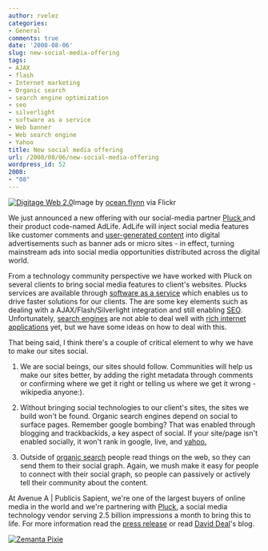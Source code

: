 ```yaml
---
author: rvelez
categories:
- General
comments: true
date: '2008-08-06'
slug: new-social-media-offering
tags:
- AJAX
- flash
- Internet marketing
- Organic search
- search engine optimization
- seo
- silverlight
- software as a service
- Web banner
- Web search engine
- Yahoo
title: New social media offering
url: /2008/08/06/new-social-media-offering
wordpress_id: 52
2008:
- "08"
---
```



[![Digitage Web 2.0](http://farm1.static.flickr.com/113/315385916_c235d39406_m.jpg)](http://www.flickr.com/photos/89488115@N00/315385916)Image by [ocean.flynn](http://www.flickr.com/photos/89488115@N00/315385916) via Flickr


We just announced a new offering with our social-media partner [Pluck ](http://pluck.com/index.html)and their product code-named AdLife. AdLife will inject social media features like  customer comments and [user-generated content](http://en.wikipedia.org/wiki/User-generated_content) into digital advertisements such as  banner ads or micro sites - in effect, turning mainstream ads into social media  opportunities distributed across the digital world.

From a technology community perspective we have worked with Pluck on several  clients to bring social media features to client's websites. Plucks services are available through [software as a service](http://en.wikipedia.org/wiki/Software_as_a_service) which enables us to drive faster solutions for our clients. The are some key elements such as dealing with a AJAX/Flash/Silverlight integration and still enabling [SEO](http://en.wikipedia.org/wiki/Search_engine_optimization). Unfortunately, [search engines](http://en.wikipedia.org/wiki/Web_search_engine) are not able to deal well with [rich internet applications](http://en.wikipedia.org/wiki/Rich_Internet_application) yet, but we have some ideas on how to deal with this.

That being said, I think there's a couple of critical element to why we have to make our sites social.



	
  1. We are social beings, our sites should follow. Communities  will help us make our sites better, by adding the right metadata through comments  or confirming where we get it right or telling us where we get it wrong -  wikipedia anyone:).

	
  2. Without bringing social technologies to our client's sites, the sites we  build won't be found. Organic search engines depend on social to surface pages.  Remember google bombing? That was enabled through blogging and trackbackids, a  key aspect of social. If your site/page isn't enabled socially, it won't rank in google, live, and [yahoo.](http://www.yahoo.com/)

	
  3. Outside of [organic search](http://en.wikipedia.org/wiki/Organic_search) people read things on the web, so they can send  them to their social graph. Again, we mush make it easy for people to connect with their social graph, so people can passively or actively tell their community about the content.


At Avenue A | Publicis Sapient, we're one of the largest buyers of online media in  the world and we're partnering with [Pluck](http://www.pluck.com/), a  social media technology vendor serving 2.5 billion impressions a month to bring  this to life. For more information read the [press  release](http://www.emediawire.com/releases/2008/8/prweb1178994.htm) or read [David Deal](http://www.superhypeblog.com/)'s  blog.


[![Zemanta Pixie](http://img.zemanta.com/reblog_e.png?x-id=9c3f195a-d71f-4514-8be6-77a0b82b3630)](http://reblog.zemanta.com/zemified/9c3f195a-d71f-4514-8be6-77a0b82b3630/)
